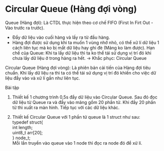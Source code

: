 
# Circular Queue (Hàng đợi vòng)

Queue (Hàng đợi): Là CTDL thực hiện theo cơ chế FIFO (First In Firt Out - Vào trước ra trước).      
- Đẩy dữ liệu vào cuối hàng và lấy ra từ đầu hàng.    
- Hàng đợi được sử dụng khi ta muốn 1 vùng nhớ nhỏ, có thể xử lí dữ liệu 1 cách liên tục mà ko bị mất dữ liệu hay ghi đè (Mảng ko làm được).
Hạn chế của Queue: Khi ta lấy dữ liệu thì ta ko thể tái sử dụng vị trí đó khi chưa lấy dữ liệu ở trong hàng ra hết.
-> Khắc phục: Circular Queue

Circular Queue (Hàng đợi vòng): Là phiên bản cải tiến của Hàng đợi tiêu chuẩn. Khi lấy dữ liệu ra thì ta có thể tái sử dụng vị trí đó khiến cho việc dữ liệu đẩy vào và xử lí gần như liên tục.


Bài tập
1. Thiết kế 1 chương trình 0,5s đẩy dữ liệu vào Circular Queue. Sau đó đọc dữ liệu từ Queue ra và đẩy vào mảng gồm 20 phần tử.
Khi đầy 20 phần tử thì xuất ra màn hình. Tiếp tục với các dữ liệu khác.     

2. Thiết kế Circular Queue với 1 phần tử queue là 1 struct như sau:                     
typedef struct{            
    int length;            
    uint8_t arr[20];                    
} node_t;                   
Mỗi lần truyền vào queue vào 1 node thì đọc ra node đó để xử lí.                
